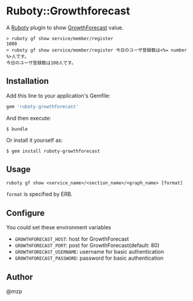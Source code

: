 # Ruboty::Growthforecast

A [Ruboty](https://github.com/r7kamura/ruboty) plugin to show [GrowthForecast](http://kazeburo.github.io/GrowthForecast/) value.

```
> ruboty gf show service/member/register
1000
> ruboty gf show service/member/register 今日のユーザ登録数は<%= number %>人です。
今日のユーザ登録数は100人です。
```


## Installation

Add this line to your application's Gemfile:

```ruby
gem 'ruboty-growthforecast'
```

And then execute:

    $ bundle

Or install it yourself as:

    $ gem install ruboty-growthforecast

## Usage

```
ruboty gf show <service_name>/<section_name>/<graph_name> [format]
```

`format` is specified by ERB.

## Configure
You could set these environment variables

 * `GROWTHFORECAST_HOST`: host for GrowthForecast
 * `GROWTHFORECAST_PORT`: post for GrowthForecast(default: 80)
 * `GROWTHFORECAST_USERNAME`: username for basic authentication
 * `GROWTHFORECAST_PASSWORD`: password for basic authentication

## Author

@mzp
